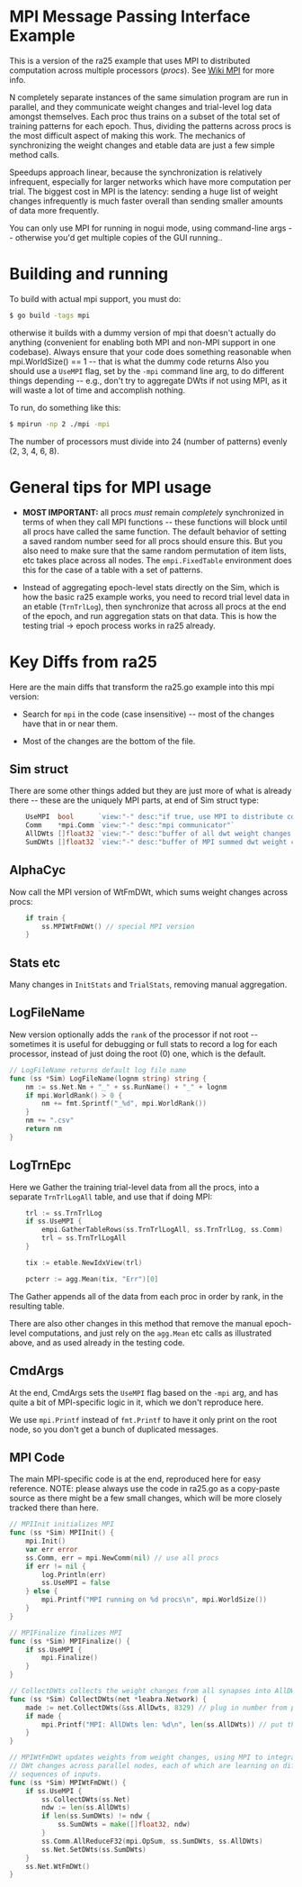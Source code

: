 # MPI Message Passing Interface Example

This is a version of the ra25 example that uses MPI to distributed computation across multiple processors (*procs*).  See [Wiki MPI](https://github.com/emer/emergent/wiki/MPI) for more info.

N completely separate instances of the same simulation program are run in parallel, and they communicate weight changes and trial-level log data amongst themselves.  Each proc thus trains on a subset of the total set of training patterns for each epoch.  Thus, dividing the patterns across procs is the most difficult aspect of making this work.  The mechanics of synchronizing the weight changes and etable data are just a few simple method calls.

Speedups approach linear, because the synchronization is relatively infrequent, especially for larger networks which have more computation per trial.  The biggest cost in MPI is the latency: sending a huge list of weight changes infrequently is much faster overall than sending smaller amounts of data more frequently.

You can only use MPI for running in nogui mode, using command-line args -- otherwise you'd get multiple copies of the GUI running..

# Building and running

To build with actual mpi support, you must do:

```bash
$ go build -tags mpi
```

otherwise it builds with a dummy version of mpi that doesn't actually do anything (convenient for enabling both MPI and non-MPI support in one codebase).  Always ensure that your code does something reasonable when mpi.WorldSize() == 1 -- that is what the dummy code returns  Also you should use a `UseMPI` flag, set by the `-mpi` command line arg, to do different things depending -- e.g., don't try to aggregate DWts if not using MPI, as it will waste a lot of time and accomplish nothing.

To run, do something like this:

```bash
$ mpirun -np 2 ./mpi -mpi
```

The number of processors must divide into 24 (number of patterns) evenly (2, 3, 4, 6, 8).

# General tips for MPI usage

* **MOST IMPORTANT:** all procs *must* remain *completely* synchronized in terms of when they call MPI functions -- these functions will block until all procs have called the same function.  The default behavior of setting a saved random number seed for all procs should ensure this.  But you also need to make sure that the same random permutation of item lists, etc takes place across all nodes.  The `empi.FixedTable` environment does this for the case of a table with a set of patterns.

* Instead of aggregating epoch-level stats directly on the Sim, which is how the basic ra25 example works, you need to record trial level data in an etable (`TrnTrlLog`), then synchronize that across all procs at the end of the epoch, and run aggregation stats on that data.  This is how the testing trial -> epoch process works in ra25 already.

# Key Diffs from ra25

Here are the main diffs that transform the ra25.go example into this mpi version:

* Search for `mpi` in the code (case insensitive) -- most of the changes have that in or near them.

* Most of the changes are the bottom of the file.

## Sim struct

There are some other things added but they are just more of what is already there -- these are the uniquely MPI parts, at end of Sim struct type:

```go
	UseMPI  bool      `view:"-" desc:"if true, use MPI to distribute computation across nodes"`
	Comm    *mpi.Comm `view:"-" desc:"mpi communicator"`
	AllDWts []float32 `view:"-" desc:"buffer of all dwt weight changes -- for mpi sharing"`
	SumDWts []float32 `view:"-" desc:"buffer of MPI summed dwt weight changes"`
```

## AlphaCyc

Now call the MPI version of WtFmDWt, which sums weight changes across procs:

```go
	if train {
		ss.MPIWtFmDWt() // special MPI version
	}
```

## Stats etc

Many changes in `InitStats` and `TrialStats`, removing manual aggregation.

## LogFileName

New version optionally adds the `rank` of the processor if not root -- sometimes it is useful for debugging or full stats to record a log for each processor, instead of just doing the root (0) one, which is the default.

```go
// LogFileName returns default log file name
func (ss *Sim) LogFileName(lognm string) string {
	nm := ss.Net.Nm + "_" + ss.RunName() + "_" + lognm
	if mpi.WorldRank() > 0 {
		nm += fmt.Sprintf("_%d", mpi.WorldRank())
	}
	nm += ".csv"
	return nm
}
```

## LogTrnEpc

Here we Gather the training trial-level data from all the procs, into a separate `TrnTrlLogAll` table, and use that if doing MPI:

```go
	trl := ss.TrnTrlLog
	if ss.UseMPI {
		empi.GatherTableRows(ss.TrnTrlLogAll, ss.TrnTrlLog, ss.Comm)
		trl = ss.TrnTrlLogAll
	}

	tix := etable.NewIdxView(trl)

	pcterr := agg.Mean(tix, "Err")[0]
```

The Gather appends all of the data from each proc in order by rank, in the resulting table.

There are also other changes in this method that remove the manual epoch-level computations, and just rely on the `agg.Mean` etc calls as illustrated above, and as used already in the testing code.

## CmdArgs

At the end, CmdArgs sets the `UseMPI` flag based on the `-mpi` arg, and has quite a bit of MPI-specific logic in it, which we don't reproduce here.

We use `mpi.Printf` instead of `fmt.Printf` to have it only print on the root node, so you don't get a bunch of duplicated messages.

## MPI Code

The main MPI-specific code is at the end, reproduced here for easy reference.  NOTE: please always use the code in ra25.go as a copy-paste source as there might be a few small changes, which will be more closely tracked there than here.


```go
// MPIInit initializes MPI
func (ss *Sim) MPIInit() {
	mpi.Init()
	var err error
	ss.Comm, err = mpi.NewComm(nil) // use all procs
	if err != nil {
		log.Println(err)
		ss.UseMPI = false
	} else {
		mpi.Printf("MPI running on %d procs\n", mpi.WorldSize())
	}
}

// MPIFinalize finalizes MPI
func (ss *Sim) MPIFinalize() {
	if ss.UseMPI {
		mpi.Finalize()
	}
}

// CollectDWts collects the weight changes from all synapses into AllDWts
func (ss *Sim) CollectDWts(net *leabra.Network) {
    made := net.CollectDWts(&ss.AllDwts, 8329) // plug in number from printout below, to avoid realloc
    if made {
		mpi.Printf("MPI: AllDWts len: %d\n", len(ss.AllDWts)) // put this number in above make
	}
}

// MPIWtFmDWt updates weights from weight changes, using MPI to integrate
// DWt changes across parallel nodes, each of which are learning on different
// sequences of inputs.
func (ss *Sim) MPIWtFmDWt() {
	if ss.UseMPI {
		ss.CollectDWts(ss.Net)
		ndw := len(ss.AllDWts)
		if len(ss.SumDWts) != ndw {
			ss.SumDWts = make([]float32, ndw)
		}
		ss.Comm.AllReduceF32(mpi.OpSum, ss.SumDWts, ss.AllDWts)
		ss.Net.SetDWts(ss.SumDWts)
	}
	ss.Net.WtFmDWt()
}
```

